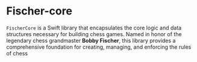 # Fischer-core
`FischerCore` is a Swift library that encapsulates the core logic and data structures necessary for building chess games.
Named in honor of the legendary chess grandmaster **Bobby Fischer**, this library provides a comprehensive foundation for creating, managing, and enforcing the rules of chess
